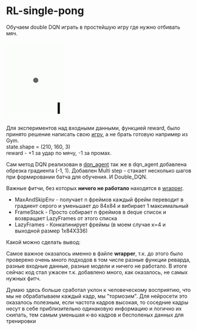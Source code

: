 # RL-single-pong
Обучаем double DQN играть в простейшую игру где нужно отбивать мяч.

![](/Images/game.gif)

Для экспериментов над входными данными, функцией reward, было принято решение написать свою
[игру](https://github.com/AllexFrolov/RL-single-pong/blob/master/game.py), а не брать готовую например из Gym.  
state.shape = (210, 160, 3)  
reward - +1 за удар по мячу, -1 за промах.

Сам метод DQN реализован в [dqn_agent](https://github.com/AllexFrolov/RL-single-pong/blob/master/dqn_agent.py)
так же в dqn_agent добавлена обрезка градиента (-1, 1). Добавлен Multi step - стакает несколько шагов 
при формировании батча для обучения. И Double_DQN.

Важные фитчи, без которых __ничего не работало__ находятся в 
[wrapper](https://github.com/AllexFrolov/RL-single-pong/blob/master/wrapper.py).
* MaxAndSkipEnv - получает n фреймов каждый фрейм переводит в градиент серого и уменьшает до 84х84 
и вибирает 1 максимальный 
* FrameStack - Просто собирает n фреймов в deque список и возвращает LazyFrames от этого списка
* LazyFrames - Конкатинирует фреймы (в моем случае к=4 и выходной размер 1х84Х336)

Какой можно сделать вывод:

Самое важное оказалось именно в файле __wrapper__, т.к. до этого было проверено очень много подходов в том числе
разные функции реварда, разные входные данные, разные модели и ничего не работало. В итоге сейчас код стал ужасен 
т.к. добавлено много, как оказалось, не самых нужных фитч.

Думаю здесь больше сработал уклон к человеческому восприятию, 
что мы не обрабатываем каждый кадр, мы "тормозим". Для нейросети это оказалось полезным, 
если частота кадров высокая, то соседние кадры несут в себе приблизительно одинаковую информацию и логично их скипать,
тем самым уменьшая к-во кадров и бесполеных данных для тренировки


